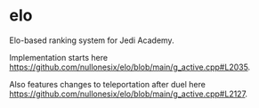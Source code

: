 # elo
Elo-based ranking system for Jedi Academy.

Implementation starts here https://github.com/nullonesix/elo/blob/main/g_active.cpp#L2035.

Also features changes to teleportation after duel here https://github.com/nullonesix/elo/blob/main/g_active.cpp#L2127.
